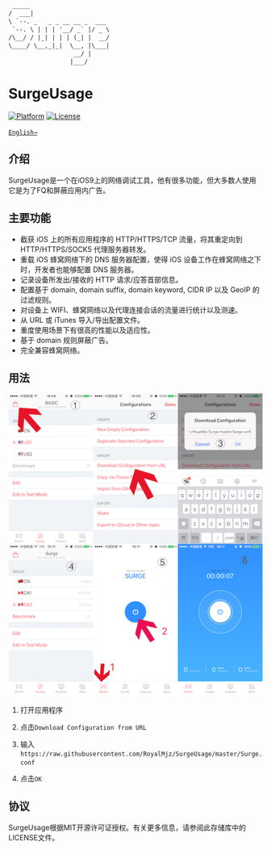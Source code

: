```
 _____                      
/  ___|                     
\ `--. _   _ _ __ __ _  ___ 
 `--. \ | | | '__/ _` |/ _ \
/\__/ / |_| | | | (_| |  __/
\____/ \__,_|_|  \__, |\___|
                  __/ |     
                 |___/                                   

```


# SurgeUsage

[![Platform](https://img.shields.io/badge/platform-iOS-blue.svg?style=flat)][myGithub]
[![License](https://img.shields.io/badge/license-MIT-brightgreen.svg)](https://github.com/RoyalMjz/SurgeUsage/blob/master/License)


[`English→`](https://github.com/RoyalMjz/SurgeUsage/blob/master/README.md)


## 介绍

SurgeUsage是一个在iOS9上的网络调试工具，他有很多功能，但大多数人使用它是为了FQ和屏蔽应用内广告。

## 主要功能

- 截获 iOS 上的所有应用程序的 HTTP/HTTPS/TCP 流量，将其重定向到 HTTP/HTTPS/SOCK5 代理服务器转发。
- 重载 iOS 蜂窝网络下的 DNS 服务器配置，使得 iOS 设备工作在蜂窝网络之下时，开发者也能够配置 DNS 服务器。
- 记录设备所发出/接收的 HTTP 请求/应答首部信息。
- 配置基于 domain, domain suffix, domain keyword, CIDR IP 以及 GeoIP 的过滤规则。
- 对设备上 WIFI、蜂窝网络以及代理连接会话的流量进行统计以及测速。
- 从 URL 或 iTunes 导入/导出配置文件。
- 重度使用场景下有很高的性能以及适应性。
- 基于 domain 规则屏蔽广告。
- 完全兼容蜂窝网络。


## 用法

![](https://raw.githubusercontent.com/RoyalMjz/SurgeUsage/master/images/step.png)


1. 打开应用程序

2. 点击`Download Configuration from URL`

3. 输入`https://raw.githubusercontent.com/RoyalMjz/SurgeUsage/master/Surge.conf`

4. 点击`OK`


## 协议

SurgeUsage根据MIT开源许可证授权。有关更多信息，请参阅此存储库中的LICENSE文件。


[myGithub]: https://github.com/RoyalMjz/SurgeUsage
